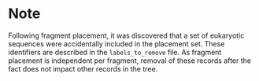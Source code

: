 # Note

Following fragment placement, it was discovered that a set of eukaryotic sequences were accidentally included in the placement set. These identifiers are described in the `labels_to_remove` file. As fragment placement is independent per fragment, removal of these records after the fact does not impact other records in the tree.
